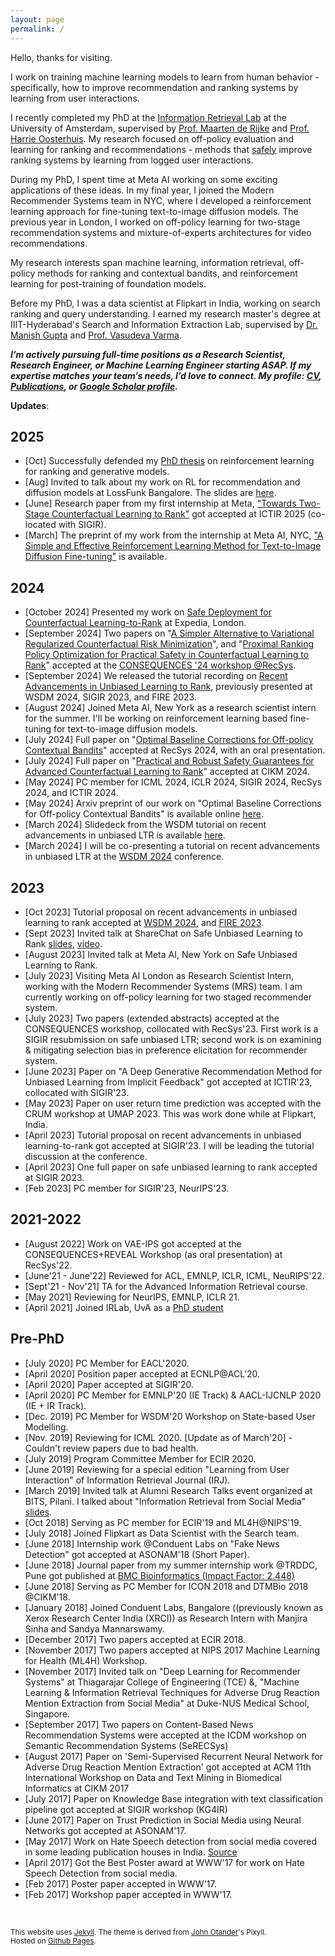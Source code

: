 ```yaml
---
layout: page
permalink: /
---
```


Hello, thanks for visiting.

I work on training machine learning models to learn from human behavior - specifically, how to improve recommendation and ranking systems by learning from user interactions.

I recently completed my PhD at the [Information Retrieval Lab](http://irlab.science.uva.nl) at the University of Amsterdam, supervised by [Prof. Maarten de Rijke](https://staff.fnwi.uva.nl/m.derijke/) and [Prof. Harrie Oosterhuis](https://harrieo.github.io/). My research focused on off-policy evaluation and learning for ranking and recommendations - methods that [safely](https://arxiv.org/abs/2305.01522) improve ranking systems by learning from logged user interactions.

During my PhD, I spent time at Meta AI working on some exciting applications of these ideas. In my final year, I joined the Modern Recommender Systems team in NYC, where I developed a reinforcement learning approach for fine-tuning text-to-image diffusion models. The previous year in London, I worked on off-policy learning for two-stage recommendation systems and mixture-of-experts architectures for video recommendations.

My research interests span machine learning, information retrieval, off-policy methods for ranking and contextual bandits, and reinforcement learning for post-training of foundation models.

Before my PhD, I was a data scientist at Flipkart in India, working on search ranking and query understanding. I earned my research master's degree at IIIT-Hyderabad's Search and Information Extraction Lab, supervised by [Dr. Manish Gupta](https://www.microsoft.com/en-us/research/people/gmanish/?from=http%3A%2F%2Fresearch.microsoft.com%2Fen-us%2Fpeople%2Fgmanish%2F) and [Prof. Vasudeva Varma](https://faculty.iiit.ac.in/~vv/Home.html).

***I’m actively pursuing full-time positions as a Research Scientist, Research Engineer, or Machine Learning Engineer starting ASAP. If my expertise matches your team’s needs, I’d love to connect. My profile: [CV](/resume-final.pdf), [Publications](/publications/), or [Google Scholar profile](https://scholar.google.com/citations?user=UvTcU-IAAAAJ&hl=en).***

**Updates**:

## 2025

* [Oct] Successfully defended my [PhD thesis](https://www.arxiv.org/abs/2510.15429) on reinforcement learning for ranking and generative models. 
* [Aug] Invited to talk about my work on RL for recommendation and diffusion models at LossFunk Bangalore. The slides are [here](https://docs.google.com/presentation/d/e/2PACX-1vS1s3vKbbAEamG1eUWtAURsjA0uOEF5MlcGgJzooUihP8hRb_ynr5FdFYgBY-SIwVFvp1KwXMCiEKQ8/pub?start=false&loop=false&delayms=30000&slide=id.g31e97ef7f1d_0_0).
* [June] Research paper from my first internship at Meta, ["Towards Two-Stage Counterfactual Learning to Rank"](https://arxiv.org/pdf/2506.20854) got accepted at ICTIR 2025 (co-located with SIGIR). 
* [March] The preprint of my work from the internship at Meta AI, NYC, ["A Simple and Effective Reinforcement Learning Method for Text-to-Image Diffusion Fine-tuning"](https://arxiv.org/pdf/2503.00897) is available.

## 2024

* [October 2024] Presented my work on [Safe Deployment for Counterfactual Learning-to-Rank](https://docs.google.com/presentation/d/e/2PACX-1vRoeOfU0PGrJnwztnij09wyOv2eMLZg356crTkkrEHzaWokc9uO9eZv1Jduku2FBTtRO-T2Msul7Q_v/pub?start=false&loop=false&delayms=5000) at Expedia, London.
* [September 2024] Two papers on "[A Simpler Alternative to Variational Regularized Counterfactual Risk Minimization](https://arxiv.org/pdf/2409.09819)", and "[Proximal Ranking Policy Optimization for Practical Safety in Counterfactual Learning to Rank](https://arxiv.org/pdf/2409.09881)" accepted at the [CONSEQUENCES '24 workshop @RecSys](https://sites.google.com/view/consequences2024/home).
* [September 2024] We released the tutorial recording on [Recent Advancements in Unbiased Learning to Rank](https://www.youtube.com/watch?v=fcqCkjgOnJ8), previously presented at WSDM 2024, SIGIR 2023, and FIRE 2023.
* [August 2024] Joined Meta AI, New York as a research scientist intern for the summer. I'll be working on reinforcement learning based fine-tuning for text-to-image diffusion models.
* [July 2024] Full paper on "[Optimal Baseline Corrections for Off-policy Contextual Bandits](https://drive.google.com/file/d/16hyfO1Fw9i5HWGlUpLgO3rhh1j3lN8xV/view)" accepted at RecSys 2024, with an oral presentation.
* [July 2024] Full paper on "[Practical and Robust Safety Guarantees for Advanced Counterfactual Learning to Rank](https://drive.google.com/file/d/1WPGxFq07Qkj6sNEXpCOt_pAD6Hih6sBI/view)" accepted at CIKM 2024. 
* [May 2024] PC member for ICML 2024, ICLR 2024, SIGIR 2024, RecSys 2024, and ICTIR 2024.
* [May 2024] Arxiv preprint of our work on "Optimal Baseline Corrections for Off-policy Contextual Bandits" is available online [here](https://arxiv.org/abs/2405.05736).
* [March 2024] Slidedeck from the WSDM tutorial on recent advancements in unbiased LTR is available [here](https://sites.google.com/view/wsdm-2024-tutorial-ultr/).
* [March 2024] I will be co-presenting a tutorial on recent advancements in unbiased LTR at the [WSDM 2024](https://sites.google.com/view/wsdm-2024-tutorial-ultr/) conference.

## 2023

* [Oct 2023] Tutorial proposal on recent advancements in unbiased learning to rank accepted at [WSDM 2024](https://www.wsdm-conference.org/2024/tutorials/), and [FIRE 2023](https://sites.google.com/view/fire-2023-ultr-tutorial/home).
* [Sept 2023] Invited talk at ShareChat on Safe Unbiased Learning to Rank [slides](https://docs.google.com/presentation/d/e/2PACX-1vQ-IJ3hAGjFYJN2qy6HIw5nTOjBlCwfAd-NfR68oqjIl62BRoAsPcb2bVL7U4LvJhISR7fhxp2Squwx/pub?start=false&loop=false&delayms=60000), [video](https://www.youtube.com/watch?v=xlsmhOtwFUc).
* [August 2023] Invited talk at Meta AI, New York on Safe Unbiased Learning to Rank. 
* [July 2023] Visiting Meta AI London as Research Scientist Intern, working with the Modern Recommender Systems (MRS) team. I am currently working on off-policy learning for two staged recommender system. 
* [July 2023] Two papers (extended abstracts) accepted at the CONSEQUENCES workshop, collocated with RecSys'23. First work is a SIGIR resubmission on safe unbiased LTR; second work is on examining & mitigating selection bias in preference elicitation for recommender system.
* [June 2023] Paper on "A Deep Generative Recommendation Method for Unbiased Learning from Implicit Feedback" got accepted at ICTIR'23, collocated with SIGIR'23.  
* [May 2023] Paper on user return time prediction was accepted with the CRUM workshop at UMAP 2023. This was work done while at Flipkart, India.
* [April 2023] Tutorial proposal on recent advancements in unbiased learning-to-rank got accepted at SIGIR'23. I will be leading the tutorial discussion at the conference. 
* [April 2023] One full paper on safe unbiased learning to rank accepted at SIGIR 2023. 
* [Feb 2023] PC member for SIGIR'23, NeurIPS'23.

## 2021-2022
  
* [August 2022] Work on VAE-IPS got accepted at the CONSEQUENCES+REVEAL Workshop (as oral presentation) at RecSys'22.
* [June'21 - June'22] Reviewed for ACL, EMNLP, ICLR, ICML, NeuRIPS'22. 
* [Sept'21 - Nov'21] TA for the Advanced Information Retrieval course. 
* [May 2021] Reviewing for NeurIPS, EMNLP, ICLR 21.
* [April 2021] Joined IRLab, UvA as a [PhD student](https://irlab.science.uva.nl/2021/04/15/shashank-gupta-joins-irlab/)


## Pre-PhD

* [July 2020] PC Member for EACL'2020.
* [April 2020] Position paper accepted at ECNLP@ACL'20.
* [April 2020] Paper accepted at SIGIR'20. 
* [April 2020] PC Member for EMNLP'20 (IE Track) & AACL-IJCNLP 2020 (IE + IR Track).
* [Dec. 2019] PC Member for WSDM'20 Workshop on State-based User Modelling.
* [Nov. 2019] Reviewing for ICML 2020. [Update as of March'20] - Couldn't review papers due to bad health.
* [July 2019] Program Committee Member for ECIR 2020. 
* [June 2019] Reviewing for a special edition "Learning from User Interaction" of Information Retrieval Journal (IRJ). 
* [March 2019] Invited talk at Alumni Research Talks event organized at BITS, Pilani. I talked about "Information Retrieval from Social Media" [slides](https://docs.google.com/presentation/d/1waACjQVOiorrI6wtdGX1ataYaQVMKCqQGT2We69y19w/edit#slide=id.g5459ed153a_0_29).  
* [Oct 2018] Serving as PC member for ECIR'19 and ML4H@NIPS'19.
* [July 2018] Joined Flipkart as Data Scientist with the Search team. 
* [June 2018] Internship work @Conduent Labs on "Fake News Detection" got accepted at ASONAM'18 (Short Paper).
* [June 2018] Journal paper from my summer internship work @TRDDC, Pune got published at [BMC Bioinformatics (Impact Factor: 2.448)](https://bmcbioinformatics.biomedcentral.com/articles/10.1186/s12859-018-2192-4)
* [June 2018] Serving as PC Member for ICON 2018 and DTMBio 2018 @CIKM'18.
* [January 2018] Joined Conduent Labs, Bangalore ((previously known as Xerox Research Center India (XRCI)) as Research Intern with Manjira Sinha and Sandya Mannarswamy. 
* [December 2017] Two papers accepted at ECIR 2018.
* [November 2017] Two papers accepted at NIPS 2017 Machine Learning for Health (ML4H) Workshop.
* [November 2017] Invited talk on "Deep Learning for Recommender Systems" at Thiagarajar College of Engineering (TCE) &, "Machine Learning & Information Retrieval Techniques for Adverse Drug Reaction Mention Extraction from Social Media" at Duke-NUS Medical School, Singapore.
* [September 2017] Two papers on Content-Based News Recommendation Systems were accepted at the ICDM workshop on Semantic Recommendation Systems (SeRECSys)
* [August 2017] Paper on 'Semi-Supervised Recurrent Neural Network for Adverse Drug Reaction Mention Extraction' got accepted at ACM 11th International Workshop on Data and Text Mining in Biomedical Informatics at CIKM 2017
* [July 2017] Paper on Knowledge Base integration with text classification pipeline got accepted at SIGIR workshop (KG4IR)
* [June 2017] Paper on Trust Prediction in Social Media using Neural Networks got accepted at ASONAM'17.
* [May 2017] Work on Hate Speech detection from social media covered in some leading publication houses in India. [Source](https://www.iiit.ac.in/news/IRELspaperonHateSpeechDetectionvotedBestPosterPresentationatWWW2017Perth/)
* [April 2017] Got the Best Poster award at WWW'17 for work on Hate Speech Detection from social media.
* [Feb 2017] Poster paper accepted in WWW'17.
* [Feb 2017] Workshop paper accepted in WWW'17.

<br/>



<small>This website uses [Jekyll](http://jekyllrb.com). The theme is derived from [John Otander](http://johnotander.com/)'s Pixyll.<br/>Hosted on [Github Pages](https://pages.github.com/).</small>
